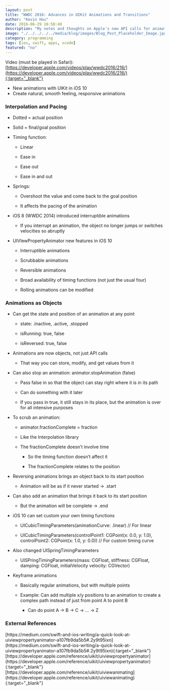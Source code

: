 ```yaml
---
layout: post
title: "WWDC 2016: Advances in UIKit Animations and Transitions"
author: "Kevin Hou"
date: 2016-06-29 16:50:49
description: "My notes and thoughts on Apple's new API calls for animations and transitions in Swift 3."
image: "./../../../../media/blog/images/Blog_Post_Placeholder_Image.jpg"
category: programming
tags: [ios, swift, apps, xcode]
featured: "no"
---
```

Video (must be played in Safari): [https://developer.apple.com/videos/play/wwdc2016/216/](https://developer.apple.com/videos/play/wwdc2016/216/){:target="_blank"}

* New animations with UIKit in iOS 10
* Create natural, smooth feeling, responsive animations

<h3 class="post-subheader">Interpolation and Pacing</h3>

* Dotted = actual position

* Solid = final/goal position

* Timing function:

    * Linear

    * Ease in

    * Ease out

    * Ease in and out

* Springs:

    * Overshoot the value and come back to the goal position

    * It affects the pacing of the animation

* iOS 8 (WWDC 2014) introduced interruptible animations

    * If you interrupt an animation, the object no longer jumps or switches velocities so abruptly

* UIVIewPropertyAnimator new features in iOS 10

    * Interruptible animations

    * Scrubbable animations

    * Reversible animations

    * Broad availability of timing functions (not just the usual four)

    * Rolling animations can be modified

<h3 class="post-subheader">Animations as Objects</h3>

* Can get the state and position of an animation at any point

    * state: .inactive, .active, .stopped

    * isRunning: true, false

    * isReversed: true, false

* Animations are now objects, not just API calls

    * That way you can store, modify, and get values from it

* Can also stop an animation: animator.stopAnimation (false)

    * Pass false in so that the object can stay right where it is in its path

    * Can do something with it later

    * If you pass in true, it still stays in its place, but the animation is over for all intensive purposes

* To scrub an animation:

    * animator.fractionComplete = fraction

    * Like the Interpolation library

    * The fractionComplete doesn’t involve time

        * So the timing function doesn’t affect it

        * The fractionComplete relates to the position

* Reversing animations brings an object back to its start position

    * Animation will be as if it never started → .start

* Can also add an animation that brings it back to its start position

    * But the animation will be complete → .end

* iOS 10 can set custom your own timing functions

    * UICubicTimingParameters(animationCurve: .linear) // For linear

    * UICubicTimingParameters(controlPoint1: CGPoint(x: 0.0, y: 1.0), controlPoint2: CGPoint(x: 1.0, y: 0.0)) // For custom timing curve

* Also changed UISpringTimingParameters

    * UISPringTimingParameters(mass: CGFloat, stiffness: CGFloat, damping: CGFloat, initialVelocity velocity: CGVector)

* Keyframe animations

    * Basically regular animations, but with multiple points

    * Example: Can add multiple x/y positions to an animation to create a complex path instead of just from point A to point B

        * Can do point A → B → C → … → Z

<h3 class="post-subheader">External References</h3>
[https://medium.com/swift-and-ios-writing/a-quick-look-at-uiviewpropertyanimator-a107fb9da5b5#.2y9t95ixn](https://medium.com/swift-and-ios-writing/a-quick-look-at-uiviewpropertyanimator-a107fb9da5b5#.2y9t95ixn){:target="_blank"}
[https://developer.apple.com/reference/uikit/uiviewpropertyanimator](https://developer.apple.com/reference/uikit/uiviewpropertyanimator){:target="_blank"}
[https://developer.apple.com/reference/uikit/uiviewanimating](https://developer.apple.com/reference/uikit/uiviewanimating){:target="_blank"}
